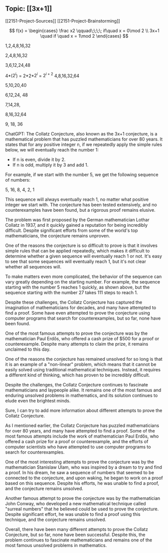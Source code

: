 ## Topic: [[3x+1]]
[[2151-Project-Sources]]
[[2151-Project-Brainstorming]]

$$ f(x) =
 \begin{cases} 
      \frac x2 \qquad\;\;\;\; if\quad x = 0\mod 2 \\
      3x+1 \quad if \quad  x = 1\mod 2
\end{cases}
$$


1,2,4,8,16,32

2,4,8,16,32

3,6,12,24,48

4\*($2^i$) = 2\*2\*$2^i$ = $2^{i+2}$
4,8,16,32,64

5,10,20,40

6,12,24, 48

7,14,28,

8,16,32,64

9, 18, 36

ChatGPT:
The Collatz Conjecture, also known as the 3x+1 conjecture, is a mathematical problem that has puzzled mathematicians for over 80 years. It states that for any positive integer n, if we repeatedly apply the simple rules below, we will eventually reach the number 1:

-   If n is even, divide it by 2.
-   If n is odd, multiply it by 3 and add 1.

For example, if we start with the number 5, we get the following sequence of numbers:

5, 16, 8, 4, 2, 1

This sequence will always eventually reach 1, no matter what positive integer we start with. The conjecture has been tested extensively, and no counterexamples have been found, but a rigorous proof remains elusive.

The problem was first proposed by the German mathematician Lothar Collatz in 1937, and it quickly gained a reputation for being incredibly difficult. Despite significant efforts from some of the world's top mathematicians, the conjecture remains unproven.

One of the reasons the conjecture is so difficult to prove is that it involves simple rules that can be applied repeatedly, which makes it difficult to determine whether a given sequence will eventually reach 1 or not. It's easy to see that some sequences will eventually reach 1, but it's not clear whether all sequences will.

To make matters even more complicated, the behavior of the sequence can vary greatly depending on the starting number. For example, the sequence starting with the number 5 reaches 1 quickly, as shown above, but the sequence starting with the number 27 takes 111 steps to reach 1.

Despite these challenges, the Collatz Conjecture has captured the imagination of mathematicians for decades, and many have attempted to find a proof. Some have even attempted to prove the conjecture using computer programs that search for counterexamples, but so far, none have been found.

One of the most famous attempts to prove the conjecture was by the mathematician Paul Erdős, who offered a cash prize of $500 for a proof or counterexample. Despite many attempts to claim the prize, it remains unclaimed to this day.

One of the reasons the conjecture has remained unsolved for so long is that it is an example of a "non-linear" problem, which means that it cannot be easily solved using traditional mathematical techniques. Instead, it requires a different kind of thinking, which has proven to be incredibly difficult.

Despite the challenges, the Collatz Conjecture continues to fascinate mathematicians and laypeople alike. It remains one of the most famous and enduring unsolved problems in mathematics, and its solution continues to elude even the brightest minds.

Sure, I can try to add more information about different attempts to prove the Collatz Conjecture.

As I mentioned earlier, the Collatz Conjecture has puzzled mathematicians for over 80 years, and many have attempted to find a proof. Some of the most famous attempts include the work of mathematician Paul Erdős, who offered a cash prize for a proof or counterexample, and the efforts of computer scientists who have attempted to use computer programs to search for counterexamples.

One of the most interesting attempts to prove the conjecture was by the mathematician Stanislaw Ulam, who was inspired by a dream to try and find a proof. In his dream, he saw a sequence of numbers that seemed to be connected to the conjecture, and upon waking, he began to work on a proof based on this sequence. Despite his efforts, he was unable to find a proof, and the conjecture remains unsolved.

Another famous attempt to prove the conjecture was by the mathematician John Conway, who developed a new mathematical technique called "surreal numbers" that he believed could be used to prove the conjecture. Despite significant effort, he was unable to find a proof using this technique, and the conjecture remains unsolved.

Overall, there have been many different attempts to prove the Collatz Conjecture, but so far, none have been successful. Despite this, the problem continues to fascinate mathematicians and remains one of the most famous unsolved problems in mathematics.